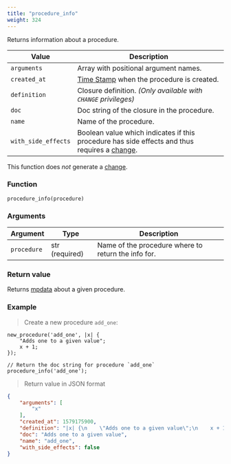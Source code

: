 ```yaml
---
title: "procedure_info"
weight: 324
---
```


Returns information about a procedure.

Value | Description
------- | -----------
`arguments` | Array with positional argument names.
`created_at` | [Time Stamp](https://wikipedia.org/wiki/Unix_time) when the procedure is created.
`definition` | Closure definition. *(Only available with `CHANGE` privileges)*
`doc` | Doc string of the closure in the procedure.
`name` | Name of the procedure.
`with_side_effects` | Boolean value which indicates if this procedure has side effects and thus requires a [change](../../overview/changes).

This function does *not* generate a [change](../../overview/changes).

### Function

`procedure_info(procedure)`

### Arguments

Argument | Type | Description
-------- | ---- | -----------
`procedure` | str (required) | Name of the procedure where to return the info for.

### Return value

Returns [mpdata](../../data-types/mpdata) about a given procedure.

### Example

> Create a new procedure `add_one`:

```thingsdb,should_pass
new_procedure('add_one', |x| {
    "Adds one to a given value";
    x + 1;
});

// Return the doc string for procedure `add_one`
procedure_info('add_one');
```

> Return value in JSON format

```json
{
    "arguments": [
        "x"
    ],
    "created_at": 1579175900,
    "definition": "|x| {\n    \"Adds one to a given value\";\n    x + 1;\n}",
    "doc": "Adds one to a given value",
    "name": "add_one",
    "with_side_effects": false
}
```
